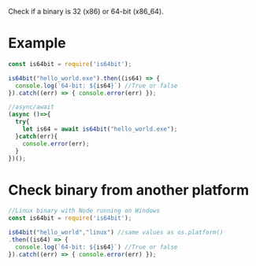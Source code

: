 Check if a binary is 32 (x86) or 64-bit (x86_64).<br />

Example
=======
```js 
const is64bit = require('is64bit');

is64bit("hello_world.exe").then((is64) => { 
  console.log(`64-bit: ${is64}`) //True or false
}).catch((err) => { console.error(err) });

//async/await
(async ()=>{
  try{
    let is64 = await is64bit("hello_world.exe");
  }catch(err){
    console.error(err);
  }
})();

```

Check binary from another platform
=====================================
```js 
//Linux binary with Node running on Windows
const is64bit = require('is64bit');

is64bit("hello_world","linux") //same values as os.platform()
.then((is64) => { 
  console.log(`64-bit: ${is64}`) //True or false
}).catch((err) => { console.error(err) });
```
